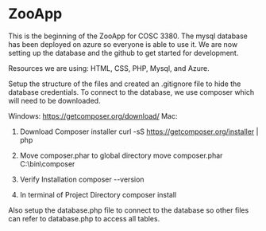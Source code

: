 # ZooApp

This is the beginning of the ZooApp for COSC 3380. The mysql database has been deployed on azure so everyone is able to use it. We are now setting up the database and the github to get started for development.

Resources we are using: HTML, CSS, PHP, Mysql, and Azure.

Setup the structure of the files and created an .gitignore file to hide the database credentials. To connect to the database, we use composer which will need to be downloaded.

Windows: https://getcomposer.org/download/
Mac: 

1. Download Composer installer
    curl -sS https://getcomposer.org/installer | php

2. Move composer.phar to global directory
    move composer.phar C:\bin\composer

3. Verify Installation
    composer --version

4. In terminal of Project Directory
    composer install

Also setup the database.php file to connect to the database so other files can refer to database.php to access all tables.
